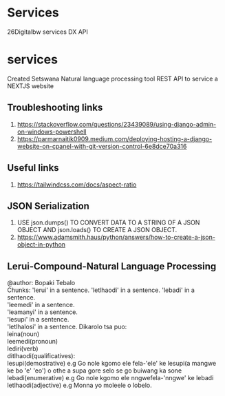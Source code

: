 # Services
26Digitalbw services DX API 
# services
Created Setswana Natural language processing tool REST API to service a NEXTJS website

## Troubleshooting links
1. https://stackoverflow.com/questions/23439089/using-django-admin-on-windows-powershell
2. https://parmarnaitik0909.medium.com/deploying-hosting-a-django-website-on-cpanel-with-git-version-control-6e8dce70a316

## Useful links
1. https://tailwindcss.com/docs/aspect-ratio

## JSON Serialization
1. USE json.dumps() TO CONVERT DATA TO A STRING OF A JSON OBJECT AND json.loads() TO CREATE A JSON OBJECT.
2. https://www.adamsmith.haus/python/answers/how-to-create-a-json-object-in-python

## Lerui-Compound-Natural Language Processing
 @author: Bopaki Tebalo  
 Chunks: 
    'lerui' in a sentence. 
    'letlhaodi' in a sentence. 
    'lebadi' in a sentence.         
    'leemedi' in a sentence.         
    'leamanyi' in a sentence.         
    'lesupi' in a sentence.         
    'letlhalosi' in a sentence. 
 Dikarolo tsa puo:     
    leina(noun)     
    leemedi(pronoun)     
    lediri(verb)     
    ditlhaodi(qualificatives):         
    lesupi(demostrative) e.g  Go nole kgomo ele fela-'ele' ke lesupi(a mangwe ke bo 'e' 'eo') o othe a supa gore selo se go buiwang ka sone          
    lebadi(enumerative)  e.g  Go nole kgomo ele nngwefela-'nngwe' ke lebadi         
    letlhaodi(adjective) e.g Monna yo moleele o lobelo.
